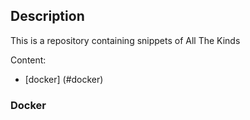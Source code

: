 ## Description

This is a repository containing snippets of All The Kinds

Content:

* [docker] (#docker)

### <a name="docker"></a>Docker
